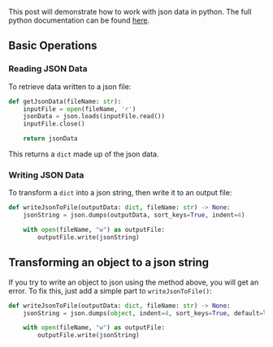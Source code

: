 This post will demonstrate how to work with json data in python. The full python documentation can be found [here](https://docs.python.org/3/library/json.html).

## Basic Operations


### Reading JSON Data

To retrieve data written to a json file:

```py
def getJsonData(fileName: str):
    inputFile = open(fileName, 'r')
    jsonData = json.loads(inputFile.read())
    inputFile.close()

    return jsonData
```

This returns a `dict` made up of the json data.


### Writing JSON Data

To transform a `dict` into a json string, then write it to an output file:

```py
def writeJsonToFile(outputData: dict, fileName: str) -> None:
    jsonString = json.dumps(outputData, sort_keys=True, indent=4)

    with open(fileName, "w") as outputFile:
        outputFile.write(jsonString)
```

## Transforming an object to a json string


If you try to write an object to json using the method above, you will get an error. To fix this, just add a simple part to `writeJsonToFile()`:

```py
def writeJsonToFile(outputData: dict, fileName: str) -> None:
    jsonString = json.dumps(object, indent=4, sort_keys=True, default=lambda o: getattr(o, '__dict__', str(o)))

    with open(fileName, "w") as outputFile:
        outputFile.write(jsonString)
```
